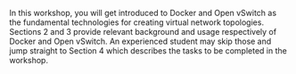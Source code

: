 In this workshop, you will get introduced to Docker and Open vSwitch as the fundamental technologies for creating
virtual network topologies. Sections 2 and 3 provide relevant background and usage respectively of Docker and Open
vSwitch. An experienced student may skip those and jump straight to Section 4 which describes the tasks to be
completed in the workshop.
